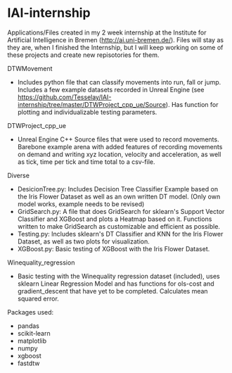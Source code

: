 # IAI-internship
Applications/Files created in my 2 week internship at the Institute for Artificial Intelligence in Bremen (http://ai.uni-bremen.de/). Files will stay as they are, when I finished the Internship, but I will keep working on some of these projects and create new repisotories for them.

DTWMovement
- Includes python file that can classify movements into run, fall or jump. Includes a few example datasets recorded in Unreal Engine (see https://github.com/Tesselay/IAI-internship/tree/master/DTWProject_cpp_ue/Source). Has function for plotting and individualizable testing parameters.

DTWProject_cpp_ue
- Unreal Engine C++ Source files that were used to record movements. Barebone example arena with added features of recording movements on demand and writing xyz location, velocity and acceleration, as well as tick, time per tick and time total to a csv-file. 

Diverse
- DesicionTree.py: Includes Decision Tree Classifier Example based on the Iris Flower Dataset as well as an own written DT model. (Only own model works, example needs to be revised)
- GridSearch.py: A file that does GridSearch for sklearn's  Support Vector Classifier and XGBoost and plots a Heatmap based on it. Functions written to make GridSearch as customizable and efficient as possible. 
- Testing.py: Includes sklearn's DT Classifier and KNN for the Iris Flower Dataset, as well as two plots for visualization. 
- XGBoost.py: Basic testing of XGBoost with the Iris Flower Dataset.

Winequality_regression
- Basic testing with the Winequality regression dataset (included), uses sklearn Linear Regression Model and has functions for ols-cost and gradient_descent that have yet to be completed. Calculates mean squared error.

Packages used:
- pandas
- scikit-learn
- matplotlib
- numpy
- xgboost
- fastdtw
